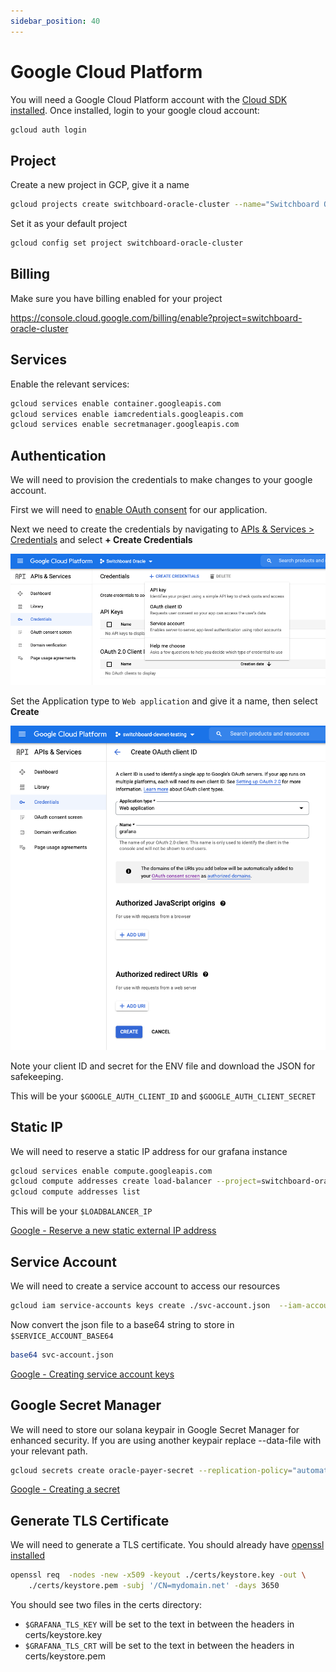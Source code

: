 ```yaml
---
sidebar_position: 40
---
```


# Google Cloud Platform

You will need a Google Cloud Platform account with the [Cloud SDK installed](https://cloud.google.com/sdk/docs/install). Once installed, login to your google cloud account:

```bash
gcloud auth login
```

## Project

Create a new project in GCP, give it a name

```bash
gcloud projects create switchboard-oracle-cluster --name="Switchboard Oracle"
```

Set it as your default project

```bash
gcloud config set project switchboard-oracle-cluster
```

## Billing

Make sure you have billing enabled for your project

https://console.cloud.google.com/billing/enable?project=switchboard-oracle-cluster

## Services

Enable the relevant services:

```bash
gcloud services enable container.googleapis.com
gcloud services enable iamcredentials.googleapis.com
gcloud services enable secretmanager.googleapis.com
```

## Authentication

We will need to provision the credentials to make changes to your google account.

First we will need to [enable OAuth consent](https://console.cloud.google.com/apis/credentials/consent) for our application.

Next we need to create the credentials by navigating to [APIs & Services > Credentials](https://console.cloud.google.com/apis/credentials) and select **+ Create Credentials**

![GCP Credentials Dashboard](/img/gcp/Credentials_Dashboard.png)

Set the Application type to `Web application` and give it a name, then select **Create**

![GCP Credentials Create OAuth](/img/gcp/Create_OAuth.png)

Note your client ID and secret for the ENV file and download the JSON for safekeeping.

This will be your `$GOOGLE_AUTH_CLIENT_ID` and `$GOOGLE_AUTH_CLIENT_SECRET`

## Static IP

We will need to reserve a static IP address for our grafana instance

```bash
gcloud services enable compute.googleapis.com
gcloud compute addresses create load-balancer --project=switchboard-oracle-cluster
gcloud compute addresses list
```

This will be your `$LOADBALANCER_IP`

[Google - Reserve a new static external IP address](https://cloud.google.com/compute/docs/ip-addresses/reserve-static-external-ip-address#reserve_new_static)

## Service Account

We will need to create a service account to access our resources

```bash
gcloud iam service-accounts keys create ./svc-account.json  --iam-account=${GOOGLE_AUTH_CLIENT_ID}
```

Now convert the json file to a base64 string to store in `$SERVICE_ACCOUNT_BASE64`

```bash
base64 svc-account.json
```

[Google - Creating service account keys](https://cloud.google.com/iam/docs/creating-managing-service-account-keys)

## Google Secret Manager

We will need to store our solana keypair in Google Secret Manager for enhanced security. If you are using another keypair replace --data-file with your relevant path.

```bash
gcloud secrets create oracle-payer-secret --replication-policy="automatic"  --data-file=authority-keypair.json
```

[Google - Creating a secret](https://cloud.google.com/secret-manager/docs/creating-and-accessing-secrets)

## Generate TLS Certificate

We will need to generate a TLS certificate. You should already have [openssl installed](https://www.openssl.org/source/)

```bash
openssl req  -nodes -new -x509 -keyout ./certs/keystore.key -out \
    ./certs/keystore.pem -subj '/CN=mydomain.net' -days 3650
```

You should see two files in the certs directory:

- `$GRAFANA_TLS_KEY` will be set to the text in between the headers in certs/keystore.key
- `$GRAFANA_TLS_CRT` will be set to the text in between the headers in certs/keystore.pem
